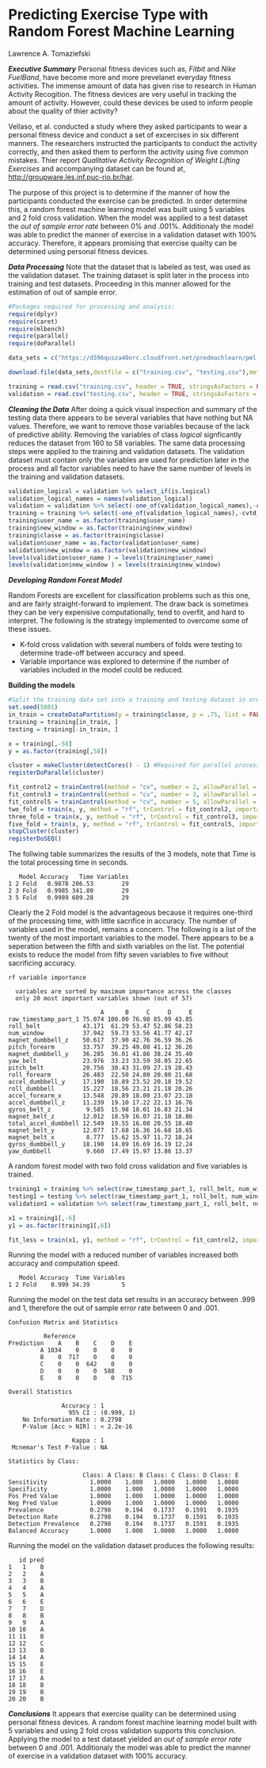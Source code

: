 # Predicting Exercise Type with Random Forest Machine Learning
Lawrence A. Tomaziefski  


***Executive Summary***
Personal fitness devices such as, *Fitbit* and *Nike FuelBand*, have become more and more prevelanet everyday fitness activities.  The immense amount of data has given rise to research in Human Activity Recogition.  The fitness devices are very useful in tracking the amount of activity. However, could these devices be used to inform people about the quality of thier activity? 

Vellaso, et al. conducted a study where they asked participants to wear a personal fitness device and conduct a set of excercises in six different manners.  The researchers instructed the participants to conduct the activity correctly, and then asked them to perform the activity using five common mistakes.  Thier report *Qualitative Activity Recognition of Weight Lifting Exercises* and accompanying dataset can be found at, http://groupware.les.inf.puc-rio.br/har.

The purpose of this project is to determine if the manner of how the participants conducted the exercise can be predicted.  In order determine this, a random forest machine learning model was built using 5 variables and 2 fold cross validation.  When the model was applied to a test dataset the *out of sample error rate* between 0% and .001%.  Additionaly the model was able to predict the manner of exercise in a validation dataset with 100% accuracy.  Therefore, it appears promising that exercise quailty can be determined using personal fitness devices.  

***Data Processing***
Note that the dataset that is labeled as test, was used as the validation dataset.  The training dataset is split later in the process into training and test datasets.  Proceeding in this manner allowed for the estimation of out of sample error.


```r
#Packages required for processing and analysis:
require(dplyr)
require(caret)
require(mlbench)
require(parallel)
require(doParallel)

data_sets = c("https://d396qusza40orc.cloudfront.net/predmachlearn/pml-training.csv","https://d396qusza40orc.cloudfront.net/predmachlearn/pml-testing.csv")

download.file(data_sets,destfile = c("training.csv", "testing.csv"),method = "libcurl")

training = read.csv("training.csv", header = TRUE, stringsAsFactors = FALSE)
validation = read.csv("testing.csv", header = TRUE, stringsAsFactors = FALSE)
```

***Cleaning the Data*** 
After doing a quick visual inspection and summary of the testing data there appears to be several variables that have nothing but NA values.  Therefore, we want to remove those variables because of the lack of predictive ability.  Removing the variables of class *logical* signficantly reduces the dataset from 160 to 58 variables.  The same data processing steps were applied to the training and validation datasets.  The validation dataset must contain only the variables are used for prediction later in the process and all factor variables need to have the same number of levels in the training and validation datasets.


```r
validation_logical = validation %>% select_if(is.logical)
validation_logical_names = names(validation_logical)
validation = validation %>% select(-one_of(validation_logical_names),-cvtd_timestamp, -1) %>% select(-58)
training = training %>% select(-one_of(validation_logical_names),-cvtd_timestamp, -1)
training$user_name = as.factor(training$user_name)
training$new_window = as.factor(training$new_window)
training$classe = as.factor(training$classe)
validation$user_name = as.factor(validation$user_name)
validation$new_window = as.factor(validation$new_window)
levels(validation$user_name ) = levels(training$user_name)
levels(validation$new_window ) = levels(training$new_window)
```

***Developing Random Forest Model***

Random Forests are excellent for classification problems such as this one, and are fairly straight-forward to implement.  The draw back is sometimes they can be very expenisive computationally, tend to overfit, and hard to interpret.  The following is the strategy implemented to overcome some of these issues.



+ K-fold cross validation with several numbers of folds were testing to determine trade-off between accuracy and speed.
+ Variable importance was explored to determine if the number of variables included in the model could be reduced.

**Building the models**

```r
#Split the training data set into a training and testing dataset in order to determine out of sample error rate.  
set.seed(5001)
in_train = createDataPartition(y = training$classe, p = .75, list = FALSE)
training = training[in_train, ]
testing = training[-in_train, ]

x = training[,-58]
y = as.factor(training[,58])

cluster = makeCluster(detectCores() - 1) #Required for parallel processing
registerDoParallel(cluster)

fit_control2 = trainControl(method = "cv", number = 2, allowParallel = TRUE)
fit_control3 = trainControl(method = "cv", number = 3, allowParallel = TRUE)
fit_control5 = trainControl(method = "cv", number = 5, allowParallel = TRUE) 
two_fold = train(x, y, method = "rf", trControl = fit_control2, importance = TRUE, na.action = na.omit)
three_fold = train(x, y, method = "rf", trControl = fit_control3, importance = TRUE, na.action = na.omit) 
five_fold = train(x, y, method = "rf", trControl = fit_control5, importance = TRUE, na.action = na.omit)
stopCluster(cluster)
registerDoSEQ()
```

The follwing table summarizes the results of the 3 models, note that *Time* is the total processing time in seconds.  



```
   Model Accuracy   Time Variables
1 2 Fold   0.9878 206.53        29
2 3 Fold   0.9985 341.80        29
3 5 Fold   0.9989 609.28        29
```

Clearly the 2 Fold model is the advantageous because it requires one-third of the processing time, with little sacrifice in accuracy.  The number of variables used in the model, remains a concern.  The following is a list of the twenty of the most important variables to the model.  There appears to be a seperation between the fifth and sixth variables on the list.  The potential exists to reduce the model from fifty seven variables to five without sacrificing accuracy.  




```
rf variable importance

  variables are sorted by maximum importance across the classes
  only 20 most important variables shown (out of 57)

                          A      B     C     D     E
raw_timestamp_part_1 75.074 100.00 76.98 85.99 43.85
roll_belt            43.171  61.29 53.47 52.86 58.23
num_window           37.942  59.73 53.56 41.77 42.17
magnet_dumbbell_z    50.617  37.90 42.76 36.59 36.26
pitch_forearm        33.757  39.25 49.08 41.12 36.26
magnet_dumbbell_y    36.285  36.01 41.86 38.24 35.40
yaw_belt             23.976  33.23 33.59 38.05 22.65
pitch_belt           20.756  30.43 31.09 27.19 28.43
roll_forearm         26.483  22.50 24.80 20.80 21.68
accel_dumbbell_y     17.190  18.89 23.52 20.18 19.52
roll_dumbbell        15.227  18.56 23.21 21.18 20.26
accel_forearm_x      13.548  20.89 18.00 23.07 23.18
accel_dumbbell_z     11.239  19.10 17.22 22.13 16.76
gyros_belt_z          9.585  15.98 18.01 16.83 21.34
magnet_belt_z        12.012  18.59 16.07 21.10 18.86
total_accel_dumbbell 12.549  19.55 16.08 20.55 18.40
magnet_belt_y        12.077  17.68 16.36 16.68 18.65
magnet_belt_x         8.777  15.62 15.97 11.72 18.24
gyros_dumbbell_y     18.190  14.09 16.69 16.19 12.24
yaw_dumbbell          9.660  17.49 15.97 13.86 13.37
```

A random forest model with two fold cross validation and five variables is trained.


```r
training1 = training %>% select(raw_timestamp_part_1, roll_belt, num_window, magnet_dumbbell_z, pitch_forearm, classe)
testing1 = testing %>% select(raw_timestamp_part_1, roll_belt, num_window, magnet_dumbbell_z, pitch_forearm, classe)
validation1 = validation %>% select(raw_timestamp_part_1, roll_belt, num_window, magnet_dumbbell_z, pitch_forearm)

x1 = training1[,-6]
y1 = as.factor(training1[,6])

fit_less = train(x1, y1, method = "rf", trControl = fit_control2, importance = TRUE, na.action = na.omit)
```

Running the model with a reduced number of variables increased both accuracy and computation speed.  





```
   Model Accuracy  Time Variables
1 2 Fold    0.999 34.39         5
```

Running the model on the test data set results in an accuracy between .999 and 1, therefore the out of sample error rate between 0 and .001. 


```
Confusion Matrix and Statistics

          Reference
Prediction    A    B    C    D    E
         A 1034    0    0    0    0
         B    0  717    0    0    0
         C    0    0  642    0    0
         D    0    0    0  588    0
         E    0    0    0    0  715

Overall Statistics
                                    
               Accuracy : 1         
                 95% CI : (0.999, 1)
    No Information Rate : 0.2798    
    P-Value [Acc > NIR] : < 2.2e-16 
                                    
                  Kappa : 1         
 Mcnemar's Test P-Value : NA        

Statistics by Class:

                     Class: A Class: B Class: C Class: D Class: E
Sensitivity            1.0000    1.000   1.0000   1.0000   1.0000
Specificity            1.0000    1.000   1.0000   1.0000   1.0000
Pos Pred Value         1.0000    1.000   1.0000   1.0000   1.0000
Neg Pred Value         1.0000    1.000   1.0000   1.0000   1.0000
Prevalence             0.2798    0.194   0.1737   0.1591   0.1935
Detection Rate         0.2798    0.194   0.1737   0.1591   0.1935
Detection Prevalence   0.2798    0.194   0.1737   0.1591   0.1935
Balanced Accuracy      1.0000    1.000   1.0000   1.0000   1.0000
```

Running the model on the validation dataset produces the following results:





```
   id pred
1   1    B
2   2    A
3   3    B
4   4    A
5   5    A
6   6    E
7   7    D
8   8    B
9   9    A
10 10    A
11 11    B
12 12    C
13 13    B
14 14    A
15 15    E
16 16    E
17 17    A
18 18    B
19 19    B
20 20    B
```


***Conclusions***
It appears that exercise quality can be determined using personal fitness devices.  A random forest machine learning model built with 5 variables and using 2 fold cross validation supports this conclusion.  Applying the model to a test dataset yielded an *out of sample error rate* between 0 and .001.  Additionaly the model was able to predict the manner of exercise in a validation dataset with 100% accuracy.  




